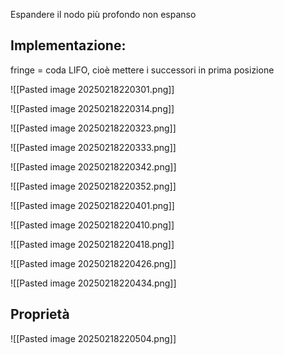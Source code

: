 Espandere il nodo più profondo non espanso

## Implementazione:
fringe  = coda LIFO, cioè mettere i successori in prima posizione

![[Pasted image 20250218220301.png]]

![[Pasted image 20250218220314.png]]

![[Pasted image 20250218220323.png]]

![[Pasted image 20250218220333.png]]

![[Pasted image 20250218220342.png]]

![[Pasted image 20250218220352.png]]

![[Pasted image 20250218220401.png]]

![[Pasted image 20250218220410.png]]

![[Pasted image 20250218220418.png]]

![[Pasted image 20250218220426.png]]

![[Pasted image 20250218220434.png]]

## Proprietà
![[Pasted image 20250218220504.png]]